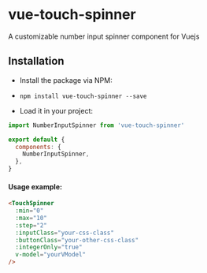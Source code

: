 # vue-touch-spinner
A customizable number input spinner component for Vuejs

## Installation

* Install the package via NPM:

* `npm install vue-touch-spinner --save`

* Load it in your project:

```javascript
import NumberInputSpinner from 'vue-touch-spinner'

export default {
  components: {
    NumberInputSpinner,
  },
}
```

#### Usage example:
```html
<TouchSpinner
  :min="0"
  :max="10"
  :step="2"
  :inputClass="your-css-class"
  :buttonClass="your-other-css-class"
  :integerOnly="true"
  v-model="yourVModel"
/>
```
